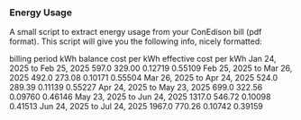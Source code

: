 ### Energy Usage

A small script to extract energy usage from your ConEdison bill (pdf format). This script will give you the following info, nicely formatted:

billing period                kWh     balance      cost per kWh            effective cost per kWh
Jan 24, 2025 to Feb 25, 2025  597.0   329.00       0.12719                 0.55109
Feb 25, 2025 to Mar 26, 2025  492.0   273.08       0.10171                 0.55504
Mar 26, 2025 to Apr 24, 2025  524.0   289.39       0.11139                 0.55227
Apr 24, 2025 to May 23, 2025  699.0   322.56       0.09760                 0.46146
May 23, 2025 to Jun 24, 2025 1317.0   546.72       0.10098                 0.41513
Jun 24, 2025 to Jul 24, 2025 1967.0   770.26       0.10742                 0.39159

